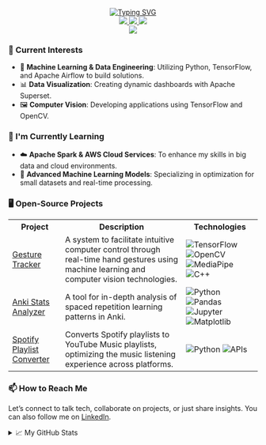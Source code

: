 <p align="center">
<a href="https://github.com/seanima9">
    <img src="https://readme-typing-svg.demolab.com?font=Georgia&size=22&duration=3000&pause=1000&multiline=true&width=435&height=70&lines=Sean+Imani;Machine+Learning+Engineer" alt="Typing SVG" />
</a>
<br/>

<a href="https://www.linkedin.com/in/sean-imani-bb48a62a0/">
    <img src="https://img.shields.io/badge/-LinkedIn-blue?style=flat-square&logo=linkedin">
</a>
<a href="mailto:imanisean9@gmail.com">
    <img src="https://img.shields.io/badge/-Email-red?style=flat-square&logo=gmail&logoColor=white">
</a>
<a href="https://github.com/seanima9/resume">
    <img src="https://img.shields.io/badge/Resume-PDF-red?style=flat-square&logo=adobe">
</a>
<!-- Add more badges if needed -->

<br/> 
<a href="https://github.com/seanima9">
    <img src="https://github-stats-alpha.vercel.app/api?username=seanima9&cc=22272e&tc=37BCF6&ic=fff&bc=0000">
</a>

</p>

### 👀 Current Interests
* 🧠 **Machine Learning & Data Engineering**: Utilizing Python, TensorFlow, and Apache Airflow to build solutions.
* 📊 **Data Visualization**: Creating dynamic dashboards with Apache Superset.
* 🖼️ **Computer Vision**: Developing applications using TensorFlow and OpenCV.

### 🌱 I'm Currently Learning
* ☁️ **Apache Spark & AWS Cloud Services**: To enhance my skills in big data and cloud environments.
* 🤖 **Advanced Machine Learning Models**: Specializing in optimization for small datasets and real-time processing.

### 🖥️ Open-Source Projects
<table>
<tr><th>Project</th><th>Description</th><th>Technologies</th></tr>
<tr>
<td><a href="https://github.com/seanima9/GestureTracker">Gesture Tracker</a></td>
<td>A system to facilitate intuitive computer control through real-time hand gestures using machine learning and computer vision technologies.</td>
<td>
    <img alt="TensorFlow" src="https://img.shields.io/badge/TensorFlow-FF6F00?style=flat-square&logo=tensorflow">
    <img alt="OpenCV" src="https://img.shields.io/badge/OpenCV-5C3EE8?style=flat-square&logo=opencv">
    <img alt="MediaPipe" src="https://img.shields.io/badge/MediaPipe-FFAABB?style=flat-square">
    <img alt="C++" src="https://img.shields.io/badge/C++-00599C?style=flat-square&logo=cplusplus">
</td>
</tr>
<tr>
<td><a href="https://github.com/seanima9/AnkiStatsAnalyzer">Anki Stats Analyzer</a></td>
<td>A tool for in-depth analysis of spaced repetition learning patterns in Anki.</td>
<td>
    <img alt="Python" src="https://img.shields.io/badge/Python-3776AB?style=flat-square&logo=python">
    <img alt="Pandas" src="https://img.shields.io/badge/Pandas-150458?style=flat-square&logo=pandas">
    <img alt="Jupyter" src="https://img.shields.io/badge/Jupyter-F37626.svg?&style=flat-square&logo=jupyter">
    <img alt="Matplotlib" src="https://img.shields.io/badge/Matplotlib-263238?style=flat-square&logo=matplotlib">
</td>
</tr>
<tr>
<td><a href="https://github.com/seanima9/SpotifyToYoutubeMusic">Spotify Playlist Converter</a></td>
<td>Converts Spotify playlists to YouTube Music playlists, optimizing the music listening experience across platforms.</td>
<td>
    <img alt="Python" src="https://img.shields.io/badge/Python-3776AB?style=flat-square&logo=python">
    <img alt="APIs" src="https://img.shields.io/badge/APIs-0298C3?style=flat-square&logo=spotify">
</td>
</tr>
</table>

### 📫 How to Reach Me
Let’s connect to talk tech, collaborate on projects, or just share insights. You can also follow me on [LinkedIn](https://www.linkedin.com/in/sean-imani-bb48a62a0/).

<details>
<summary>📈 My GitHub Stats</summary>
<br>

![](http://github-profile-summary-cards.vercel.app/api/cards/profile-details?username=seanima9&theme=dracula) 

![](http://github-profile-summary-cards.vercel.app/api/cards/repos-per-language?username=seanima9&theme=dracula) 
![](http://github-profile-summary-cards.vercel.app/api/cards/most-commit-language?username=seanima9&theme=dracula)

</details>
